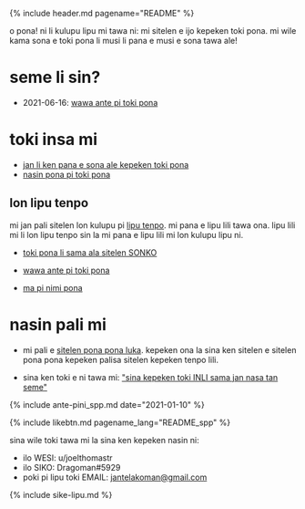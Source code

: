 {% include header.md pagename="README" %}



<span class="spp">o pona! ni li kulupu lipu mi tawa ni: mi sitelen e ijo kepeken toki pona. mi wile kama sona e toki pona li musi li pana e musi e sona tawa ale!</span>

# <span class="spp">seme li sin?</span>

- <span class="spp"><span class="sppdef">2021-06-16</span>: [wawa ante pi toki pona](https://joelthomastr.github.io/tokipona/wawa-pi-toki-pona_spp)</span>

# <span class="spp">toki insa mi</span>

- <span class="spp">[jan li ken pana e sona ale kepeken toki pona](https://joelthomastr.github.io/tokipona/pana-sona-ale_spp)</span>
- <span class="spp">[nasin pona pi toki pona](https://joelthomastr.github.io/tokipona/nasin-pona-pi-toki-pona_spp)</span>

## <span class="spp">lon lipu tenpo</span>

<span class="spp">mi jan pali sitelen lon kulupu pi [lipu tenpo](https://liputenpo.org/). mi pana e lipu lili tawa ona. lipu lili mi li lon lipu tenpo sin la mi pana e lipu lili mi lon kulupu lipu ni.</span>

- <span class="spp">[toki pona li sama ala sitelen SONKO](https://joelthomastr.github.io/tokipona/sitelen-sonko_spp)</span>
- <span class="spp">[wawa ante pi toki pona](https://joelthomastr.github.io/tokipona/wawa-pi-toki-pona_spp)</span>


- <span class="spp">[ma pi nimi pona](https://joelthomastr.github.io/tokipona/ma-pi-nimi-pona-1_spp)</span>

# <span class="spp">nasin pali mi</span>

- <span class="spp">mi pali e [sitelen pona pona luka](https://joelthomastr.github.io/tokipona/sitelen-pona-pona-luka_spp). kepeken ona la sina ken sitelen e sitelen pona pona kepeken palisa sitelen kepeken tenpo lili.</span>

- <span class="spp">sina ken toki e ni tawa mi:  ["sina kepeken toki INLI sama jan nasa tan seme"](https://joelthomastr.github.io/tokipona/kepeken-pi-toki-inli_spp)</span>

{% include ante-pini_spp.md date="2021-01-10" %}

{% include likebtn.md pagename_lang="README_spp" %}

<span class="spp">sina wile toki tawa mi la sina ken kepeken nasin ni:</span>
- <span class="spp">ilo WESI: <span class="sppdef">u/joelthomastr</span></span>
- <span class="spp">ilo SIKO: <span class="sppdef">Dragoman#5929</span></span>
- <span class="spp">poki pi lipu toki EMAIL: <span class="sppdef">jantelakoman@gmail.com</span></span>

{% include sike-lipu.md %}
